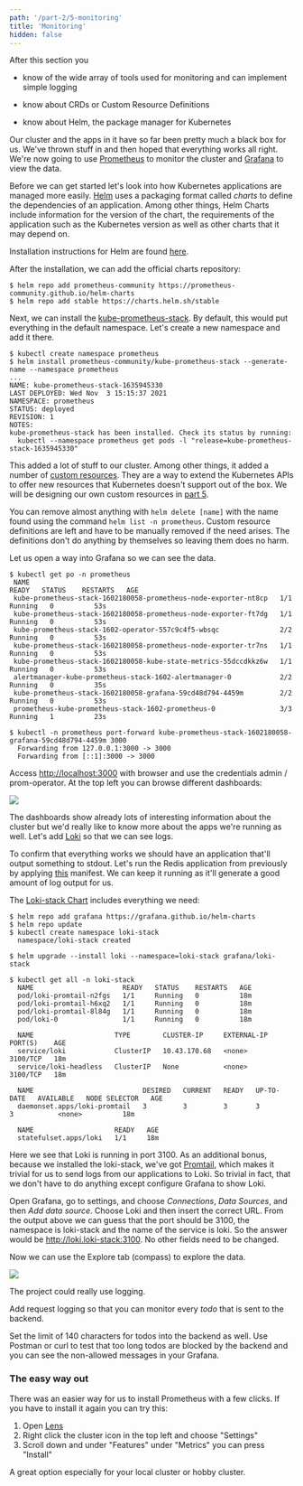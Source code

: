 ```yaml
---
path: '/part-2/5-monitoring'
title: 'Monitoring'
hidden: false
---
```


<text-box variant='learningObjectives' name='Learning Objectives'>

After this section you

- know of the wide array of tools used for monitoring and can implement simple logging

- know about CRDs or Custom Resource Definitions

- know about Helm, the package manager for Kubernetes

</text-box>

Our cluster and the apps in it have so far been pretty much a black box for us. We've thrown stuff in and then hoped that everything works all right. We're now going to use [Prometheus](https://prometheus.io/) to monitor the cluster and [Grafana](https://grafana.com/) to view the data.

Before we can get started let's look into how Kubernetes applications are managed more easily. [Helm](https://helm.sh/) uses a packaging format called _charts_ to define the dependencies of an application. Among other things, Helm Charts include information for the version of the chart, the requirements of the application such as the Kubernetes version as well as other charts that it may depend on.

Installation instructions for Helm are found [here](https://helm.sh/docs/intro/install/).

After the installation, we can add the official charts repository:

```console
$ helm repo add prometheus-community https://prometheus-community.github.io/helm-charts
$ helm repo add stable https://charts.helm.sh/stable
```

Next, we can install the [kube-prometheus-stack](https://artifacthub.io/packages/helm/prometheus-community/kube-prometheus-stack). By default, this would put everything in the default namespace. Let's create a new namespace and add it there.

```console
$ kubectl create namespace prometheus
$ helm install prometheus-community/kube-prometheus-stack --generate-name --namespace prometheus
...
NAME: kube-prometheus-stack-1635945330
LAST DEPLOYED: Wed Nov  3 15:15:37 2021
NAMESPACE: prometheus
STATUS: deployed
REVISION: 1
NOTES:
kube-prometheus-stack has been installed. Check its status by running:
  kubectl --namespace prometheus get pods -l "release=kube-prometheus-stack-1635945330"
```

This added a lot of stuff to our cluster. Among other things, it added a number of [custom resources](https://kubernetes.io/docs/concepts/extend-kubernetes/api-extension/custom-resources/). They are a way to extend the Kubernetes APIs to offer new resources that Kubernetes doesn't support out of the box. We will be designing our own custom resources in [part 5](https://devopswithkubernetes.com/part5/).

You can remove almost anything with `helm delete [name]` with the name found using the command `helm list -n prometheus`. Custom resource definitions are left and have to be manually removed if the need arises. The definitions don't do anything by themselves so leaving them does no harm.

Let us open a way into Grafana so we can see the data.

```console
$ kubectl get po -n prometheus
 NAME                                                              READY   STATUS    RESTARTS   AGE
 kube-prometheus-stack-1602180058-prometheus-node-exporter-nt8cp   1/1     Running   0          53s
 kube-prometheus-stack-1602180058-prometheus-node-exporter-ft7dg   1/1     Running   0          53s
 kube-prometheus-stack-1602-operator-557c9c4f5-wbsqc               2/2     Running   0          53s
 kube-prometheus-stack-1602180058-prometheus-node-exporter-tr7ns   1/1     Running   0          53s
 kube-prometheus-stack-1602180058-kube-state-metrics-55dccdkkz6w   1/1     Running   0          53s
 alertmanager-kube-prometheus-stack-1602-alertmanager-0            2/2     Running   0          35s
 kube-prometheus-stack-1602180058-grafana-59cd48d794-4459m         2/2     Running   0          53s
 prometheus-kube-prometheus-stack-1602-prometheus-0                3/3     Running   1          23s

$ kubectl -n prometheus port-forward kube-prometheus-stack-1602180058-grafana-59cd48d794-4459m 3000
  Forwarding from 127.0.0.1:3000 -> 3000
  Forwarding from [::1]:3000 -> 3000
```

Access [http://localhost:3000](http://localhost:3000) with browser and use the credentials admin / prom-operator. At the top left you can browse different dashboards:

<img src="../img/grafana1.png">

The dashboards show already lots of interesting information about the cluster but we'd really like to know more about the apps we're running as well. Let's add [Loki](https://grafana.com/oss/loki/) so that we can see logs.

To confirm that everything works we should have an application that'll output something to stdout. Let's run the Redis application from previously by applying [this](https://raw.githubusercontent.com/kubernetes-hy/material-example/master/app5/manifests/statefulset.yaml) manifest. We can keep it running as it'll generate a good amount of log output for us.

The [Loki-stack Chart](https://github.com/grafana/helm-charts/tree/main/charts/loki-stack) includes everything we need:

```console
$ helm repo add grafana https://grafana.github.io/helm-charts
$ helm repo update
$ kubectl create namespace loki-stack
  namespace/loki-stack created

$ helm upgrade --install loki --namespace=loki-stack grafana/loki-stack

$ kubectl get all -n loki-stack
  NAME                      READY   STATUS    RESTARTS   AGE
  pod/loki-promtail-n2fgs   1/1     Running   0          18m
  pod/loki-promtail-h6xq2   1/1     Running   0          18m
  pod/loki-promtail-8l84g   1/1     Running   0          18m
  pod/loki-0                1/1     Running   0          18m

  NAME                    TYPE        CLUSTER-IP     EXTERNAL-IP   PORT(S)    AGE
  service/loki            ClusterIP   10.43.170.68   <none>        3100/TCP   18m
  service/loki-headless   ClusterIP   None           <none>        3100/TCP   18m

  NAME                           DESIRED   CURRENT   READY   UP-TO-DATE   AVAILABLE   NODE SELECTOR   AGE
  daemonset.apps/loki-promtail   3         3         3       3            3           <none>          18m

  NAME                    READY   AGE
  statefulset.apps/loki   1/1     18m
```

Here we see that Loki is running in port 3100. As an additional bonus, because we installed the loki-stack, we've got [Promtail](https://grafana.com/docs/loki/latest/clients/promtail/), which makes it trivial for us to send logs from our applications to Loki. So trivial in fact, that we don't have to do anything except configure Grafana to show Loki.

Open Grafana, go to settings, and choose _Connections_, _Data Sources_, and then _Add data source_. Choose Loki and then insert the correct URL. From the output above we can guess that the port should be 3100, the namespace is loki-stack and the name of the service is loki. So the answer would be http://loki.loki-stack:3100. No other fields need to be changed.

Now we can use the Explore tab (compass) to explore the data.

<img src="../img/loki_app_redisapp.png">

<exercise name='Exercise 2.10: Project v1.3'>

  The project could really use logging.

  Add request logging so that you can monitor every _todo_ that is sent to the backend.

  Set the limit of 140 characters for todos into the backend as well. Use Postman or curl to test that too long todos are blocked by the backend and you can see the non-allowed messages in your Grafana.

</exercise>

### The easy way out ###

There was an easier way for us to install Prometheus with a few clicks. If you have to install it again you can try this:

1. Open [Lens](https://k8slens.dev/)
2. Right click the cluster icon in the top left and choose "Settings"
3. Scroll down and under "Features" under "Metrics" you can press "Install"

A great option especially for your local cluster or hobby cluster.
